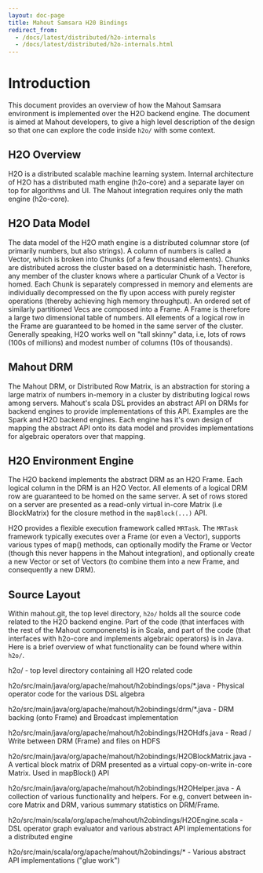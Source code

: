 ```yaml
---
layout: doc-page
title: Mahout Samsara H20 Bindings
redirect_from:
  - /docs/latest/distributed/h2o-internals
  - /docs/latest/distributed/h2o-internals.html
---
```

# Introduction
 
This document provides an overview of how the Mahout Samsara environment is implemented over the H2O backend engine. The document is aimed at Mahout developers, to give a high level description of the design so that one can explore the code inside `h2o/` with some context.

## H2O Overview

H2O is a distributed scalable machine learning system. Internal architecture of H2O has a distributed math engine (h2o-core) and a separate layer on top for algorithms and UI. The Mahout integration requires only the math engine (h2o-core).

## H2O Data Model

The data model of the H2O math engine is a distributed columnar store (of primarily numbers, but also strings). A column of numbers is called a Vector, which is broken into Chunks (of a few thousand elements). Chunks are distributed across the cluster based on a deterministic hash. Therefore, any member of the cluster knows where a particular Chunk of a Vector is homed. Each Chunk is separately compressed in memory and elements are individually decompressed on the fly upon access with purely register operations (thereby achieving high memory throughput). An ordered set of similarly partitioned Vecs are composed into a Frame. A Frame is therefore a large two dimensional table of numbers. All elements of a logical row in the Frame are guaranteed to be homed in the same server of the cluster. Generally speaking, H2O works well on "tall skinny" data, i.e, lots of rows (100s of millions) and modest number of columns (10s of thousands).


## Mahout DRM

The Mahout DRM, or Distributed Row Matrix, is an abstraction for storing a large matrix of numbers in-memory in a cluster by distributing logical rows among servers. Mahout's scala DSL provides an abstract API on DRMs for backend engines to provide implementations of this API. Examples are the Spark and H2O backend engines. Each engine has it's own design of mapping the abstract API onto its data model and provides implementations for algebraic operators over that mapping.


## H2O Environment Engine

The H2O backend implements the abstract DRM as an H2O Frame. Each logical column in the DRM is an H2O Vector. All elements of a logical DRM row are guaranteed to be homed on the same server. A set of rows stored on a server are presented as a read-only virtual in-core Matrix (i.e BlockMatrix) for the closure method in the `mapBlock(...)` API.

H2O provides a flexible execution framework called `MRTask`. The `MRTask` framework typically executes over a Frame (or even a Vector), supports various types of map() methods, can optionally modify the Frame or Vector (though this never happens in the Mahout integration), and optionally create a new Vector or set of Vectors (to combine them into a new Frame, and consequently a new DRM).


## Source Layout

Within mahout.git, the top level directory, `h2o/` holds all the source code related to the H2O backend engine. Part of the code (that interfaces with the rest of the Mahout componenets) is in Scala, and part of the code (that interfaces with h2o-core and implements algebraic operators) is in Java. Here is a brief overview of what functionality can be found where within `h2o/`.

  h2o/ - top level directory containing all H2O related code

  h2o/src/main/java/org/apache/mahout/h2obindings/ops/*.java - Physical operator code for the various DSL algebra

  h2o/src/main/java/org/apache/mahout/h2obindings/drm/*.java - DRM backing (onto Frame) and Broadcast implementation

  h2o/src/main/java/org/apache/mahout/h2obindings/H2OHdfs.java - Read / Write between DRM (Frame) and files on HDFS

  h2o/src/main/java/org/apache/mahout/h2obindings/H2OBlockMatrix.java - A vertical block matrix of DRM presented as a virtual copy-on-write in-core Matrix. Used in mapBlock() API

  h2o/src/main/java/org/apache/mahout/h2obindings/H2OHelper.java - A collection of various functionality and helpers. For e.g, convert between in-core Matrix and DRM, various summary statistics on DRM/Frame.

  h2o/src/main/scala/org/apache/mahout/h2obindings/H2OEngine.scala - DSL operator graph evaluator and various abstract API implementations for a distributed engine

  h2o/src/main/scala/org/apache/mahout/h2obindings/* - Various abstract API implementations ("glue work")
